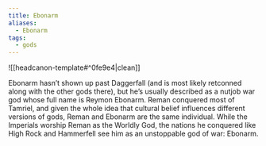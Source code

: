 ```yaml
---
title: Ebonarm
aliases:
  - Ebonarm
tags:
  - gods
---
```

![[headcanon-template#^0fe9e4|clean]]

Ebonarm hasn’t shown up past Daggerfall (and is most likely retconned along with the other gods there), but he’s usually described as a nutjob war god whose full name is Reymon Ebonarm. Reman conquered most of Tamriel, and given the whole idea that cultural belief influences different versions of gods, Reman and Ebonarm are the same individual. While the Imperials worship Reman as the Worldly God, the nations he conquered like High Rock and Hammerfell see him as an unstoppable god of war: Ebonarm.